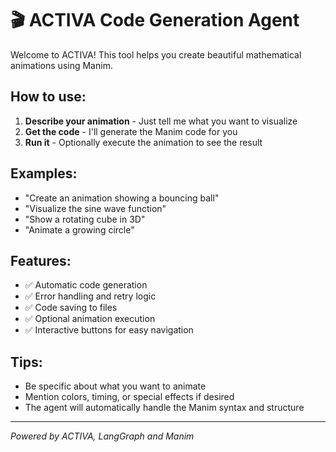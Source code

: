# 🎬 ACTIVA Code Generation Agent

Welcome to ACTIVA! This tool helps you create beautiful mathematical animations using Manim.

## How to use:

1. **Describe your animation** - Just tell me what you want to visualize
2. **Get the code** - I'll generate the Manim code for you
3. **Run it** - Optionally execute the animation to see the result

## Examples:

- "Create an animation showing a bouncing ball"
- "Visualize the sine wave function"
- "Show a rotating cube in 3D"
- "Animate a growing circle"

## Features:

- ✅ Automatic code generation
- ✅ Error handling and retry logic
- ✅ Code saving to files
- ✅ Optional animation execution
- ✅ Interactive buttons for easy navigation

## Tips:

- Be specific about what you want to animate
- Mention colors, timing, or special effects if desired
- The agent will automatically handle the Manim syntax and structure

---

*Powered by ACTIVA, LangGraph and Manim* 
